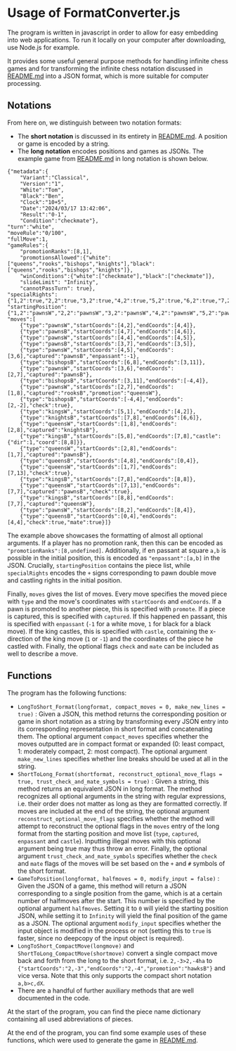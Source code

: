 # Usage of FormatConverter.js

The program is written in javascript in order to allow for easy embedding into web applications. To run it locally on your computer after downloading, use Node.js for example.

It provides some useful general purpose methods for handling infinite chess games and for transforming the infinite chess notation discussed in [README.md](README.md) into a JSON format, which is more suitable for computer processing.

## Notations
From here on, we distinguish between two notation formats:
- The **short notation** is discussed in its entirety in [README.md](README.md). A position or game is encoded by a string.
- The **long notation** encodes positions and games as JSONs. The example game from [README.md](README.md) in long notation is shown below.
```
{"metadata":{
    "Variant":"Classical",
    "Version":"1",
    "White":"Tom",
    "Black":"Ben",
    "Clock":"10+5",
    "Date":"2024/03/17 13:42:06",
    "Result":"0-1",
    "Condition":"checkmate"},
"turn":"white",
"moveRule":"0/100",
"fullMove":1,
"gameRules":{
    "promotionRanks":[8,1],
    "promotionsAllowed":{"white":["queens","rooks","bishops","knights"],"black":["queens","rooks","bishops","knights"]},
    "winConditions":{"white":["checkmate"],"black":["checkmate"]},
    "slideLimit": "Infinity",
    "cannotPassTurn": true},
"specialRights":{"1,2":true,"2,2":true,"3,2":true,"4,2":true,"5,2":true,"6,2":true,"7,2":true,"8,2":true,"1,7":true,"2,7":true,"3,7":true,"4,7":true,"5,7":true,"6,7":true,"7,7":true,"8,7":true,"1,1":true,"8,1":true,"1,8":true,"8,8":true,"5,1":true,"5,8":true},
"startingPosition":{"1,2":"pawnsW","2,2":"pawnsW","3,2":"pawnsW","4,2":"pawnsW","5,2":"pawnsW","6,2":"pawnsW","7,2":"pawnsW","8,2":"pawnsW","1,7":"pawnsB","2,7":"pawnsB","3,7":"pawnsB","4,7":"pawnsB","5,7":"pawnsB","6,7":"pawnsB","7,7":"pawnsB","8,7":"pawnsB","1,1":"rooksW","8,1":"rooksW","1,8":"rooksB","8,8":"rooksB","2,1":"knightsW","7,1":"knightsW","2,8":"knightsB","7,8":"knightsB","3,1":"bishopsW","6,1":"bishopsW","3,8":"bishopsB","6,8":"bishopsB","4,1":"queensW","4,8":"queensB","5,1":"kingsW","5,8":"kingsB"},
"moves":[
    {"type":"pawnsW","startCoords":[4,2],"endCoords":[4,4]},
    {"type":"pawnsB","startCoords":[4,7],"endCoords":[4,6]},
    {"type":"pawnsW","startCoords":[4,4],"endCoords":[4,5]},
    {"type":"pawnsB","startCoords":[3,7],"endCoords":[3,5]},
    {"type":"pawnsW","startCoords":[4,5],"endCoords":[3,6],"captured":"pawnsB","enpassant":-1},
    {"type":"bishopsB","startCoords":[6,8],"endCoords":[3,11]},
    {"type":"pawnsW","startCoords":[3,6],"endCoords":[2,7],"captured":"pawnsB"},
    {"type":"bishopsB","startCoords":[3,11],"endCoords":[-4,4]},
    {"type":"pawnsW","startCoords":[2,7],"endCoords":[1,8],"captured":"rooksB","promotion":"queensW"},
    {"type":"bishopsB","startCoords":[-4,4],"endCoords":[2,-2],"check":true},
    {"type":"kingsW","startCoords":[5,1],"endCoords":[4,2]},
    {"type":"knightsB","startCoords":[7,8],"endCoords":[6,6]},
    {"type":"queensW","startCoords":[1,8],"endCoords":[2,8],"captured":"knightsB"},
    {"type":"kingsB","startCoords":[5,8],"endCoords":[7,8],"castle":{"dir":1,"coord":[8,8]}},
    {"type":"queensW","startCoords":[2,8],"endCoords":[1,7],"captured":"pawnsB"},
    {"type":"queensB","startCoords":[4,8],"endCoords":[0,4]},
    {"type":"queensW","startCoords":[1,7],"endCoords":[7,13],"check":true},
    {"type":"kingsB","startCoords":[7,8],"endCoords":[8,8]},
    {"type":"queensW","startCoords":[7,13],"endCoords":[7,7],"captured":"pawnsB","check":true},
    {"type":"kingsB","startCoords":[8,8],"endCoords":[7,7],"captured":"queensW"},
    {"type":"pawnsW","startCoords":[8,2],"endCoords":[8,4]},
    {"type":"queensB","startCoords":[0,4],"endCoords":[4,4],"check":true,"mate":true}]}
```
The example above showcases the formatting of almost all optional arguments. If a player has no promotion rank, then this can be encoded as `"promotionRanks":[8,undefined]`. Additionally, if en passant at square `a,b` is possible in the initial position, this is encoded as `"enpassant":[a,b]` in the JSON. Crucially, `startingPosition` contains the piece list, while `specialRights` encodes the `+` signs corresponding to pawn double move and castling rights in the initial position.

Finally, `moves` gives the list of moves. Every move specifies the moved piece with `type` and the move's coordinates with `startCoords` and `endCoords`. If a pawn is promoted to another piece, this is specified with `promote`. If a piece is captured, this is specified with `captured`. If this happened en passant, this is specified with `enpassant` (`-1` for a white move, `1` for black for a black move). If the king castles, this is specified with `castle`, containing the x-direction of the king move (`1` or `-1`) and the coordinates of the piece he castled with. Finally, the optional flags `check` and `mate` can be included as well to describe a move.

## Functions
The program has the following functions:
- `LongToShort_Format(longformat, compact_moves = 0, make_new_lines = true)` : Given a JSON, this method returns the corresponding position or game in short notation as a string by transforming every JSON entry into its corresponding representation in short format and concatenating them. The optional argument `compact_moves` specifies whether the moves outputted are in compact format or expanded (0: least compact, 1: moderately compact, 2: most compact). The optional argument `make_new_lines` specifies whether line breaks should be used at all in the string.
- `ShortToLong_Format(shortformat, reconstruct_optional_move_flags = true, trust_check_and_mate_symbols = true)` : Given a string, this method returns an equivalent JSON in long format. The method recognizes all optional arguments in the string with regular expressions, i.e. their order does not matter as long as they are formatted correctly. If moves are included at the end of the string, the optional argument `reconstruct_optional_move_flags` specifies whether the method will attempt to reconstruct the optional flags in the `moves` entry of the long format from the starting position and move list (`type`, `captured`, `enpassant` and `castle`). Inputting illegal moves with this optional argument being true may thus throw an error. Finally, the optional argument `trust_check_and_mate_symbols` specifies whether the `check` and `mate` flags of the moves will be set based on the `+` and `#` symbols of the short format.
- `GameToPosition(longformat, halfmoves = 0, modify_input = false)` : Given the JSON of a game, this method will return a JSON corresponding to a single position from the game, which is at a certain number of halfmoves after the start. This number is specified by the optional argument `halfmoves`. Setting it to `0` will yield the starting position JSON, while setting it to `Infinity` will yield the final position of the game as a JSON. The optional argument `modify_input` specifies whether the input object is modified in the process or not (setting this to `true` is faster, since no deepcopy of the input object is required).
- `LongToShort_CompactMove(longmove)` and `ShortToLong_CompactMove(shortmove)` convert a single compact move back and forth from the long to the short format, i.e. `2,-3>2,-4ha` to `{"startCoords":"2,-3","endCoords":"2,-4","promotion":"hawksB"}` and vice versa. Note that this only supports the compact short notation `a,b>c,dX`.
- There are a handful of further auxiliary methods that are well documented in the code.

At the start of the program, you can find the piece name dictionary containing all used abbreviations of pieces.

At the end of the program, you can find some example uses of these functions, which were used to generate the game in [README.md](README.md).